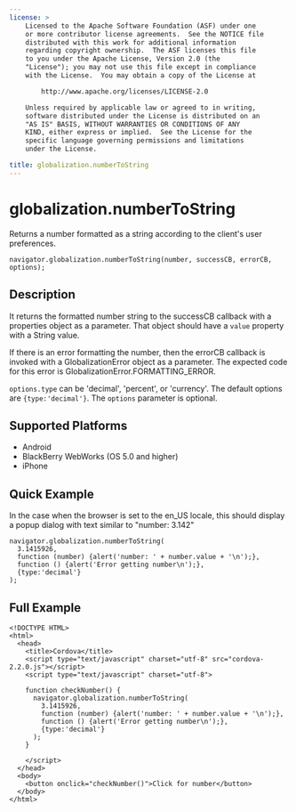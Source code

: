 ```yaml
---
license: >
    Licensed to the Apache Software Foundation (ASF) under one
    or more contributor license agreements.  See the NOTICE file
    distributed with this work for additional information
    regarding copyright ownership.  The ASF licenses this file
    to you under the Apache License, Version 2.0 (the
    "License"); you may not use this file except in compliance
    with the License.  You may obtain a copy of the License at

        http://www.apache.org/licenses/LICENSE-2.0

    Unless required by applicable law or agreed to in writing,
    software distributed under the License is distributed on an
    "AS IS" BASIS, WITHOUT WARRANTIES OR CONDITIONS OF ANY
    KIND, either express or implied.  See the License for the
    specific language governing permissions and limitations
    under the License.

title: globalization.numberToString
---
```


globalization.numberToString
===========

Returns a number formatted as a string according to the client's user preferences.

    navigator.globalization.numberToString(number, successCB, errorCB, options);
    
Description
-----------

It returns the formatted number string to the successCB callback with a properties object as a parameter. That object should have a ``value`` property with a String value.

If there is an error formatting the number, then the errorCB callback is invoked with a GlobalizationError object as a parameter. The expected code for this error is GlobalizationError.FORMATTING\_ERROR.

`options.type` can be 'decimal', 'percent', or 'currency'. The default options are `{type:'decimal'}`. The `options` parameter is optional.

Supported Platforms
-------------------

- Android
- BlackBerry WebWorks (OS 5.0 and higher)
- iPhone

Quick Example
-------------

In the case when the browser is set to the en\_US locale, this should display a popup dialog with text similar to "number: 3.142"

    navigator.globalization.numberToString(
      3.1415926,
      function (number) {alert('number: ' + number.value + '\n');},
      function () {alert('Error getting number\n');},
      {type:'decimal'}
    );

Full Example
------------

    <!DOCTYPE HTML>
    <html>
      <head>
        <title>Cordova</title>
        <script type="text/javascript" charset="utf-8" src="cordova-2.2.0.js"></script>
        <script type="text/javascript" charset="utf-8">
                      
        function checkNumber() {
          navigator.globalization.numberToString(
            3.1415926,
            function (number) {alert('number: ' + number.value + '\n');},
            function () {alert('Error getting number\n');},
            {type:'decimal'}
          );
        }
                                            
        </script>
      </head>
      <body>
        <button onclick="checkNumber()">Click for number</button>
      </body>
    </html>

